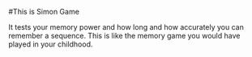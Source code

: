 #This is Simon Game

It tests your memory power and how long and how accurately you can remember a sequence.
This is like the memory game you would have played in your childhood.
